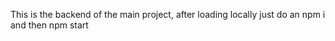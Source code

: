 This is the backend of the main project,
after loading locally just do an 
npm i 
and then
npm start
